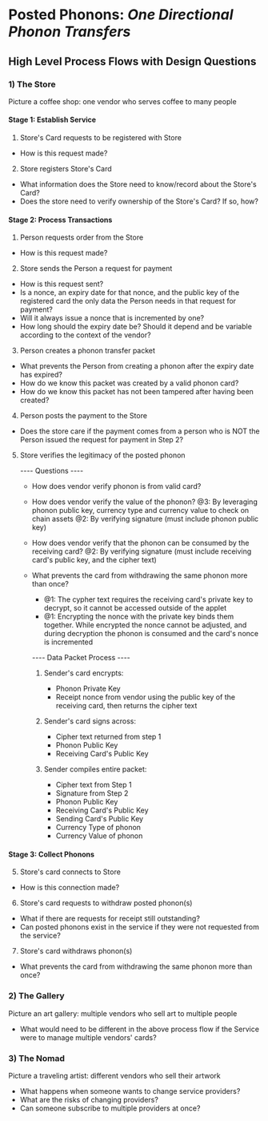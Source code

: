 # Posted Phonons: *One Directional Phonon Transfers*
## High Level Process Flows with Design Questions


### 1) The Store
Picture a coffee shop: one vendor who serves coffee to many people

#### Stage 1: Establish Service
1. Store's Card requests to be registered with Store
  - How is this request made?
2. Store registers Store's Card
  - What information does the Store need to know/record about the Store's Card?
  - Does the store need to verify ownership of the Store's Card? If so, how?

#### Stage 2: Process Transactions
1. Person requests order from the Store
  - How is this request made?
2. Store sends the Person a request for payment
  - How is this request sent?
  - Is a nonce, an expiry date for that nonce, and the public key of the registered
    card the only data the Person needs in that request for payment?
  - Will it always issue a nonce that is incremented by one?
  - How long should the expiry date be? Should it depend and be variable according
    to the context of the vendor?
3. Person creates a phonon transfer packet
  - What prevents the Person from creating a phonon after the expiry date has expired?
  - How do we know this packet was created by a valid phonon card?
  - How do we know this packet has not been tampered after having been created?
4. Person posts the payment to the Store
  - Does the store care if the payment comes from a person who is NOT the Person
    issued the request for payment in Step 2?
5. Store verifies the legitimacy of the posted phonon

      ---- Questions ----
    - How does vendor verify phonon is from valid card?

    - How does vendor verify the value of the phonon?
      @3: By leveraging phonon public key, currency type and currency value to
          check on chain assets
      @2: By verifying signature (must include phonon public key)

    - How does vendor verify that the phonon can be consumed by the receiving card?
      @2: By verifying signature (must include receiving card's public key,
          and the cipher text)

    - What prevents the card from withdrawing the same phonon more than once?
      - @1: The cypher text requires the receiving card's private key to
            decrypt, so it cannot be accessed outside of the applet
      - @1: Encrypting the nonce with the private key binds them together.
            While encrypted the nonce cannot be adjusted, and during decryption
            the phonon is consumed and the card's nonce is incremented

      ---- Data Packet Process ----
      1. Sender's card encrypts:
          - Phonon Private Key             
          - Receipt nonce from vendor
         using the public key of the receiving card,
         then returns the cipher text

      2. Sender's card signs across:
          - Cipher text returned from step 1
          - Phonon Public Key
          - Receiving Card's Public Key

      3. Sender compiles entire packet:
          - Cipher text from Step 1
          - Signature from Step 2
          - Phonon Public Key
          - Receiving Card's Public Key
          - Sending Card's Public Key
          - Currency Type of phonon
          - Currency Value of phonon

#### Stage 3: Collect Phonons
5. Store's card connects to Store
  - How is this connection made?
6. Store's card requests to withdraw posted phonon(s)
  - What if there are requests for receipt still outstanding?
  - Can posted phonons exist in the service if they were not requested from the service?
7. Store's card withdraws phonon(s)
  - What prevents the card from withdrawing the same phonon more than once?

### 2) The Gallery
Picture an art gallery: multiple vendors who sell art to multiple people
- What would need to be different in the above process flow if the Service were
to manage multiple vendors' cards?


### 3) The Nomad
Picture a traveling artist: different vendors who sell their artwork
- What happens when someone wants to change service providers?
- What are the risks of changing providers?
- Can someone subscribe to multiple providers at once?
